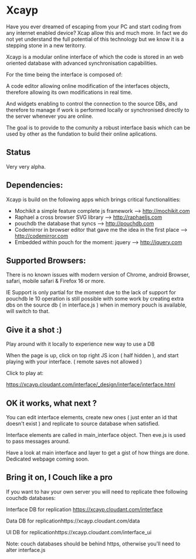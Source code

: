 Xcayp
=====

Have you ever dreamed of escaping from your PC and start coding from any internet enabled device? Xcap allow this and much more.
In fact we do not yet understand the full potential of this technology but we know it is a stepping stone in a new 
teritorry. 

Xcayp is a modular online interface of which the code is stored in an web oriented database with advanced 
synchronisation capabilities. 

For the time being the interface is composed of:

A code editor allowing online modification of the interfaces objects, therefore allowing its own modifications in real 
time.

And widgets enabling to control the connection to the source DBs, and therefore to manage if work is performed locally 
or synchronised directly to the server whenever you are online.


The goal is to provide to the comunity  a robust interface basis which can be used by other as the fundation to build 
their online aplications.

Status
------

Very very alpha.

Dependencies:
-------------
Xcayp is build on the following apps which brings critical functionalities:
- Mochikit a simple feature complete js framework    					 --> http://mochikit.com
- Raphael a cross browser SVG library										 --> http://raphaeljs.com
- pouchdb the database that syncs											 --> http://pouchdb.com
- Codemirror in browser editor that gave me the idea in the first place		 --> http://codemirror.com
- Embedded within pouch for the moment: jquery								 --> http://jquery.com

Supported Browsers:
------------------
There is no known issues with modern version of Chrome, android Browser, safari, mobile safari & Firefox 16 or more. 

IE Support is only partial for the moment due to the lack of support for pouchdb
Ie 10 operation is still possible with some work by creating extra dbs on the source db ( in interface.js ) when in memory pouch is available, will switch to that.


Give it a shot :)
----------------

Play around with it locally to experience new way to use a DB 

When the page is up, click on top right JS icon ( half hidden ), and start playing with your interface.
( remote saves not allowed )

Click to play at:

https://xcayp.cloudant.com/interface/_design/interface/interface.html


OK it works, what next ?
------------------------

You can edit interface elements, create new ones ( just enter an id that doesn't exist ) and replicate to source database when satisfied.

Interface elements are called in main_interface object. Then eve.js is used to pass messages around.

Have a look at main interface and layer to get a gist of how things are done.
Dedicated webpage coming soon.



Bring it on, I Couch like a pro
-------------------------------

If you want to hav your own server you will need to replicate thee following couchdb databases:

Interface DB for replication https://xcayp.cloudant.com/interface

Data DB for replicationhttps://xcayp.cloudant.com/data

UI DB for replicationhttps://xcayp.cloudant.com/interface_ui

Note: couch databases should be behind https, otherwise you'll need to alter interface.js


